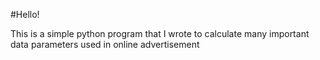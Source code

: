 #Hello!

This is a simple python program that I wrote to calculate many important data parameters used in online advertisement
